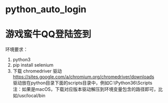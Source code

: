 # python_auto_login
游戏蛮牛QQ登陆签到
===
环境要求：  
1. python3
2. pip install selenium
3. 下载 chromedriver 驱动   
https://sites.google.com/a/chromium.org/chromedriver/downloads  
驱动放在python目录下面的scripts目录中，例如C:\Python36\Scripts   
 注：如果是macOS，下载对应版本驱动解压到环境变量包含的路径即可，比如/usr/local/bin

